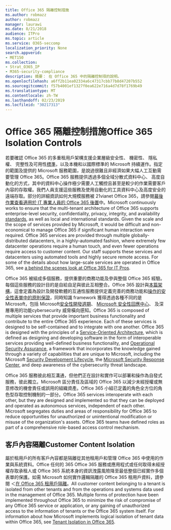 ```yaml
---
title: Office 365 隔離控制措施
ms.author: robmazz
author: robmazz
manager: laurawi
ms.date: 8/21/2018
audience: ITPro
ms.topic: article
ms.service: O365-seccomp
localization_priority: None
search.appverid:
- MET150
ms.collection:
- Strat_O365_IP
- M365-security-compliance
description: 摘要： 在 Office 365 中的隔離控制項的說明。
ms.openlocfilehash: a6ff2b11ea02334a6c47317cbb77b8d47207b552
ms.sourcegitcommit: f57b4001ef1327f0ea622e716a4d7d78f1769b49
ms.translationtype: MT
ms.contentlocale: zh-TW
ms.lasthandoff: 02/23/2019
ms.locfileid: "30217313"
---
```

# <a name="office-365-isolation-controls"></a><span data-ttu-id="cfc90-103">Office 365 隔離控制措施</span><span class="sxs-lookup"><span data-stu-id="cfc90-103">Office 365 Isolation Controls</span></span> 

<span data-ttu-id="cfc90-p101">若要確認 Office 365 的多重租用戶架構支援企業層級安全性、 機密性、 隱私權、 完整性及可用性[標準](https://www.microsoft.com/TrustCenter/Compliance?service=Office#Icons)，以及本機和以國際標準的 Microsoft 持續運作。指定的範圍及提供的 Microsoft 服務範圍，是說過很難且非經濟如果大幅人工互動需要管理 Office 365。Office 365 服務提供透過多個全域分散式資料中心、 高度自動化的方式，其中的資料中心操作極少需要人工觸控且甚至是較少的作業需要客戶內容的存取權。我們人員支援這些服務及使用自動化的工具資料中心及高度安全的遠端存取。部分的詳細資訊如何大規模服務被 21vianet Office 365，請參閱[幕後作業查看適用於 IT 專業人員的 Office 365 後置](https://channel9.msdn.com/Events/SharePoint-Conference/2014/SPC202)中。</span><span class="sxs-lookup"><span data-stu-id="cfc90-p101">Microsoft continuously works to ensure that the multi-tenant architecture of Office 365 supports enterprise-level security, confidentiality, privacy, integrity, and availability [standards](https://www.microsoft.com/TrustCenter/Compliance?service=Office#Icons), as well as local and international standards. Given the scale and the scope of services provided by Microsoft, it would be difficult and non-economical to manage Office 365 if significant human interaction were required. Office 365 services are provided through multiple globally-distributed datacenters, in a highly-automated fashion, where extremely few datacenter operations require a human touch, and even fewer operations require access to customer content. Our staff supports these services and datacenters using automated tools and highly secure remote access. For some of the details about how large-scale services are operated in Office 365, see [a behind the scenes look at Office 365 for IT Pros](https://channel9.msdn.com/Events/SharePoint-Conference/2014/SPC202).</span></span>

<span data-ttu-id="cfc90-p102">Office 365 被組成多個服務，提供重要的商務功能及參與整個 Office 365 經驗。每個這些服務的設計目的是自給自足與彼此互相整合。Office 365 設計與[本篇架構](https://msdn.microsoft.com/library/aa480021.aspx)，這會定義為設計及開發軟體的互通性服務提供定義完善的商務功能和[操作的安全性表單中的原則保證](http://www.microsoft.com/download/details.aspx?id=40872)，同時知識 framework 獲得透過各種不同的是 Microsoft，包括 Microsoft[安全性開發週期](https://www.microsoft.com/sdl/default.aspx)、 [Microsoft 安全性回應中心](https://technet.microsoft.com/library/dn440717.aspx)、 及深層專用的功能cybersecurity 威脅橫向感知。</span><span class="sxs-lookup"><span data-stu-id="cfc90-p102">Office 365 is composed of multiple services that provide important business functionality and contribute to the entire Office 365 experience. Each of these services is designed to be self-contained and to integrate with one another. Office 365 is designed with the principles of a [Service-Oriented Architecture](https://msdn.microsoft.com/library/aa480021.aspx), which is defined as designing and developing software in the form of interoperable services providing well-defined business functionality, and [Operational Security Assurance](http://www.microsoft.com/download/details.aspx?id=40872), a framework that incorporates the knowledge gained through a variety of capabilities that are unique to Microsoft, including the Microsoft [Security Development Lifecycle](https://www.microsoft.com/sdl/default.aspx), the [Microsoft Security Response Center](https://technet.microsoft.com/library/dn440717.aspx), and deep awareness of the cybersecurity threat landscape.</span></span>

<span data-ttu-id="cfc90-p103">Office 365 服務彼此相互溝通，但他們正在設計和實作可以部署和操作為自發式服務，彼此獨立。Microsoft 區分責任及區域的 Office 365 以減少未經授權或無意修改的機會責任或誤用的組織資產。Office 365 小組已定義的角色全方位的角色型存取控制機制的一部分。</span><span class="sxs-lookup"><span data-stu-id="cfc90-p103">Office 365 services interoperate with each other, but they are designed and implemented so that they can be deployed and operated as autonomous services, independent of each other. Microsoft segregates duties and areas of responsibility for Office 365 to reduce opportunities for unauthorized or unintentional modification or misuse of the organization's assets. Office 365 teams have defined roles as part of a comprehensive role-based access control mechanism.</span></span>

## <a name="customer-content-isolation"></a><span data-ttu-id="cfc90-115">客戶內容隔離</span><span class="sxs-lookup"><span data-stu-id="cfc90-115">Customer Content Isolation</span></span>
<span data-ttu-id="cfc90-p104">屬於租用戶的所有客戶內容都是隔離從其他租用戶和管理 Office 365 中使用的作業與系統資料。Office 任何的 365 Office 365 服務或應用程式或任何取得未經授權存取承租人或 Office 365 系統本身的資訊洩露風險降至最低整個已經實作多個表單的保護。如需 Microsoft 如何實作邏輯隔離的 Office 365 租用戶資料，請參閱 ＜[在 Office 365 租用戶隔離](office-365-tenant-isolation-overview.md)。</span><span class="sxs-lookup"><span data-stu-id="cfc90-p104">All customer content belonging to a tenant is isolated from other tenants and from the operations and systems data used in the management of Office 365. Multiple forms of protection have been implemented throughout Office 365 to minimize the risk of compromise of any Office 365 service or application, or any gaining of unauthorized access to the information of tenants or the Office 365 system itself. For information about how Microsoft implements logical isolation of tenant data within Office 365, see [Tenant Isolation in Office 365](office-365-tenant-isolation-overview.md).</span></span>
